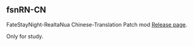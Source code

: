 ## fsnRN-CN
FateStayNight-RealtaNua Chinese-Translation Patch mod [Release page](https://lzhhzl.github.io/fsnRN-CN).

Only for study.
